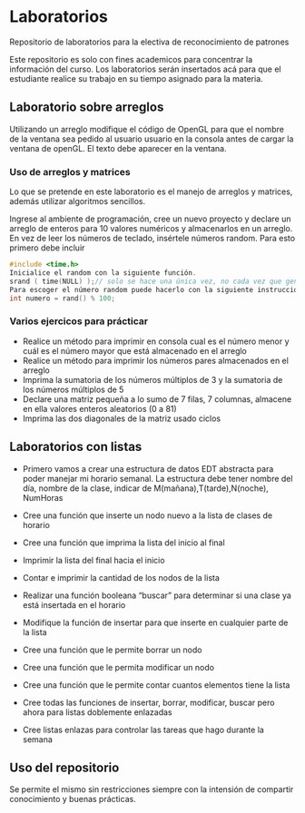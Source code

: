 # Laboratorios
 Repositorio de laboratorios para la electiva de reconocimiento de patrones

 Este repositorio es solo con fines academicos para concentrar la información del curso.
 Los laboratorios serán insertados acá para que el estudiante realice su trabajo en su tiempo asignado para la materia.

## Laboratorio sobre arreglos
Utilizando un arreglo modifique el código de OpenGL para que el nombre de la ventana sea pedido al usuario usuario en la consola antes de cargar la ventana de openGL. El texto debe aparecer en la ventana.

### Uso de arreglos y matrices
Lo que se pretende en este laboratorio es el manejo de arreglos y matrices, además utilizar algoritmos sencillos.

Ingrese al ambiente de programación, cree un nuevo proyecto  y declare un arreglo de enteros para 10 valores numéricos y almacenarlos en un arreglo. En vez de leer los números de teclado, insértele números random. 
Para esto primero debe incluir 

```c++
#include <time.h>
Inicialice el random con la siguiente función.
srand ( time(NULL) );// solo se hace una única vez, no cada vez que genere un número.
Para escoger el número random puede hacerlo con la siguiente instrucción 
int numero = rand() % 100;
```
### Varios ejercicos para prácticar
* Realice un método para imprimir en consola cual es el número menor y cuál es el número mayor que está almacenado en el arreglo
* Realice un método para imprimir los números pares almacenados en el arreglo
* Imprima la sumatoria de los números múltiplos de 3 y la sumatoria de los números múltiplos de 5
* Declare una matriz pequeña a lo sumo de 7 filas, 7 columnas, almacene en ella valores enteros aleatorios (0 a 81)
* Imprima las dos diagonales de la matriz usado ciclos


## Laboratorios con listas
* Primero vamos a crear una estructura de datos EDT abstracta para poder manejar mi horario semanal.
La estructura debe tener nombre del día, nombre de la clase, indicar de M(mañana),T(tarde),N(noche), NumHoras

* Cree una función que inserte un nodo nuevo a la lista de clases de horario
* Cree una función que imprima la lista del inicio al final
* Imprimir la lista del final hacia el inicio
* Contar e imprimir la cantidad de los nodos de la lista
* Realizar una función booleana “buscar” para determinar si una clase ya está insertada en el horario
* Modifique la función de insertar para que inserte en cualquier parte de la lista
* Cree una función que le permite borrar un nodo
* Cree una función que le permita modificar un nodo
* Cree una función que le permite contar cuantos elementos tiene la lista
* Cree todas las funciones de insertar, borrar, modificar, buscar pero ahora para listas doblemente enlazadas
* Cree listas enlazas para controlar las tareas que hago durante la semana


 ## Uso del repositorio
 Se permite el mismo sin restricciones siempre con la intensión de compartir conocimiento y buenas prácticas.
 
